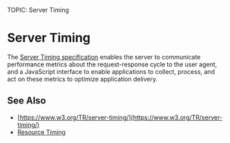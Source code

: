 TOPIC: Server Timing

# Server Timing

The [Server Timing specification](https://www.w3.org/TR/server-timing/) enables the server to
communicate performance
metrics about the request-response cycle to the user agent, and a JavaScript interface
to enable applications to collect, process, and act on these metrics to optimize application delivery.

## See Also

- [https://www.w3.org/TR/server-timing/](https://www.w3.org/TR/server-timing/)
- [Resource Timing](https://www.w3.org/TR/resource-timing/)
